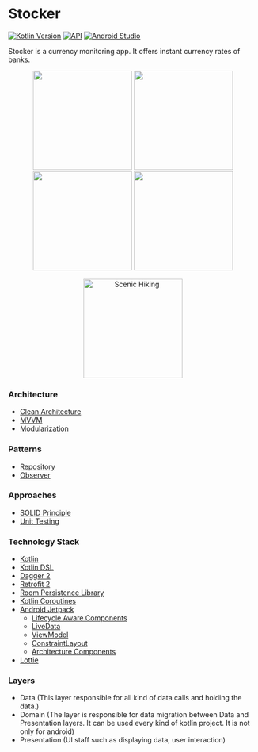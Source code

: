 # Stocker  
[![Kotlin Version](https://img.shields.io/badge/kotlin-1.3.50-blue.svg)](https://kotlinlang.org)
[![API](https://img.shields.io/badge/API-19%2B-brightgreen.svg?style=flat)](https://android-arsenal.com/api?level=19)
[![Android Studio](https://img.shields.io/badge/android%20studio-3.5-brightgreen)](https://developer.android.com/studio)

<p align="left">Stocker is a currency monitoring app. It offers instant currency rates of banks.</p>

<p align="center">
<img src="https://github.com/harrunisk/Stocker/blob/master/art/App0.jpg" width="200">
<img src="https://github.com/harrunisk/Stocker/blob/master/art/App1.jpg" width="200">
<img src="https://github.com/harrunisk/Stocker/blob/master/art/App2.jpg" width="200">
<img src="https://github.com/harrunisk/Stocker/blob/master/art/App3.jpg" width="200">
</p>

<p align="center"><img src="https://github.com/harrunisk/Stocker/blob/master/art/AppGif.gif" alt="Scenic Hiking" width="200"></p>  

### Architecture
* [Clean Architecture](https://www.amazon.com/Clean-Architecture-Craftsmans-Software-Structure/dp/0134494164)
* [MVVM](https://www.raywenderlich.com/8984-mvvm-on-android)
* [Modularization]()

### Patterns
* [Repository](https://developer.android.com/jetpack/docs/guide)
* [Observer](https://code.tutsplus.com/tutorials/android-design-patterns-the-observer-pattern--cms-28963)

### Approaches
* [SOLID Principle](https://itnext.io/solid-principles-explanation-and-examples-715b975dcad4?gi=79443348411d)
* [Unit Testing](http://softwaretestingfundamentals.com/unit-testing/)

### Technology Stack
* [Kotlin](https://kotlinlang.org/)
* [Kotlin DSL](https://docs.gradle.org/current/userguide/kotlin_dsl.html)
* [Dagger 2](https://github.com/google/dagger)
* [Retrofit 2](https://square.github.io/retrofit/)
* [Room Persistence Library](https://developer.android.com/topic/libraries/architecture/room) 
* [Kotlin Coroutines](https://kotlinlang.org/docs/reference/coroutines-overview.html)
* [Android Jetpack](https://developer.android.com/jetpack)
  * [Lifecycle Aware Components](https://developer.android.com/topic/libraries/architecture/lifecycle)
  * [LiveData](https://developer.android.com/topic/libraries/architecture/livedata)
  * [ViewModel](https://developer.android.com/topic/libraries/architecture/viewmodel)
  * [ConstraintLayout](https://developer.android.com/training/constraint-layout)
  * [Architecture Components](https://developer.android.com/topic/libraries/architecture)
* [Lottie](https://github.com/airbnb/lottie-android)
### Layers
* Data (This layer responsible for all kind of data calls and holding the data.)  
* Domain  (The layer is responsible for data migration between Data and Presentation layers. It can be used every kind of kotlin project. It is not only for android)
* Presentation (UI staff such as displaying data, user interaction)

